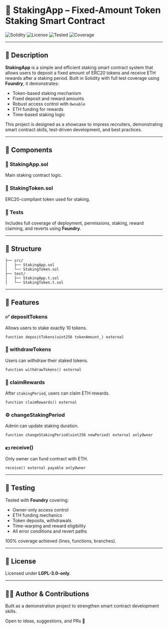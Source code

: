 # 💎 StakingApp – Fixed-Amount Token Staking Smart Contract

![Solidity](https://img.shields.io/badge/Solidity-0.8.24-blue?style=flat&logo=solidity)
![License](https://img.shields.io/badge/License-LGPL--3.0--only-green?style=flat)
![Tested](https://img.shields.io/badge/Tested%20With-Foundry-orange?style=flat)
![Coverage](https://img.shields.io/badge/Coverage-100%25-brightgreen?style=flat)

---

## 📌 Description

**StakingApp** is a simple and efficient staking smart contract system that allows users to deposit a fixed amount of ERC20 tokens and receive ETH rewards after a staking period. Built in Solidity with full test coverage using **Foundry**, it demonstrates:

- Token-based staking mechanism
- Fixed deposit and reward amounts
- Robust access control with `Ownable`
- ETH funding for rewards
- Time-based staking logic

This project is designed as a showcase to impress recruiters, demonstrating smart contract skills, test-driven development, and best practices.

---

## 🧱 Components

### 🔹 StakingApp.sol

Main staking contract logic.

### 🔹 StakingToken.sol

ERC20-compliant token used for staking.

### 🔹 Tests

Includes full coverage of deployment, permissions, staking, reward claiming, and reverts using **Foundry**.

---

## 📁 Structure

```
├── src/
│   ├── StakingApp.sol
│   └── StakingToken.sol
├── test/
│   ├── StakingApp.t.sol
│   └── StakingToken.t.sol
```

---

## 🚀 Features

### ✅ depositTokens

Allows users to stake exactly 10 tokens.

```solidity
function depositTokens(uint256 tokenAmount_) external
```

### 🔁 withdrawTokens

Users can withdraw their staked tokens.

```solidity
function withdrawTokens() external
```

### 🎁 claimRewards

After `stakingPeriod`, users can claim ETH rewards.

```solidity
function claimRewards() external
```

### ⚙️ changeStakingPeriod

Admin can update staking duration.

```solidity
function changeStakingPeriod(uint256 newPeriod) external onlyOwner
```

### 💵 receive()

Only owner can fund contract with ETH.

```solidity
receive() external payable onlyOwner
```

---

## 🧪 Testing

Tested with **Foundry** covering:

- Owner-only access control
- ETH funding mechanics
- Token deposits, withdrawals
- Time-warping and reward eligibility
- All error conditions and revert paths

100% coverage achieved (lines, functions, branches).

---

## 📄 License

Licensed under **LGPL-3.0-only**.

---

## 🙋‍♂️ Author & Contributions

Built as a demonstration project to strengthen smart contract development skills.

Open to ideas, suggestions, and PRs 🚀
